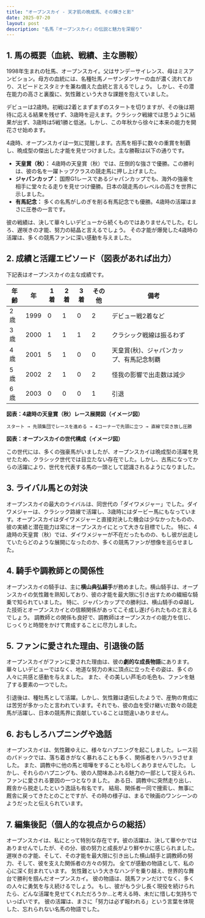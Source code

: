 ```yaml
---
title: "オープンスカイ - 天才肌の晩成馬、その輝きと影"
date: 2025-07-20
layout: post
description: "名馬『オープンスカイ』の伝説と魅力を深堀り"
---
```


## 1. 馬の概要（血統、戦績、主な勝鞍）

1998年生まれの牡馬、オープンスカイ。父はサンデーサイレンス、母はミスアンビション。母方の血統には、名種牡馬ノーザンダンサーの血が濃く流れており、スピードとスタミナを兼ね備えた血統と言えるでしょう。  しかし、その潜在能力の高さと裏腹に、気性難という大きな課題を抱えていました。

デビューは2歳時。初戦は2着とまずまずのスタートを切りますが、その後は期待に応える結果を残せず、3歳時を迎えます。クラシック戦線では思うように結果が出ず、3歳時は5戦1勝と低迷。しかし、この年秋から徐々に本来の能力を開花させ始めます。

4歳時、オープンスカイは一気に覚醒します。古馬を相手に数々の重賞を制覇し、晩成型の傑出した才能を見せつけました。主な勝鞍は以下の通りです。

* **天皇賞（秋）：**  4歳時の天皇賞（秋）では、圧倒的な強さで優勝。この勝利は、彼の名を一躍トップクラスの競走馬に押し上げました。
* **ジャパンカップ：** 国際G1レースであるジャパンカップでも、海外の強豪を相手に堂々たる走りを見せつけ優勝。日本の競走馬のレベルの高さを世界に示しました。
* **有馬記念：**  多くの名馬がしのぎを削る有馬記念でも優勝。4歳時の活躍はまさに圧巻の一言です。


彼の戦績は、決して華々しいデビューから続くものではありませんでした。むしろ、遅咲きの才能、努力の結晶と言えるでしょう。  その才能が爆発した4歳時の活躍は、多くの競馬ファンに深い感動を与えました。


## 2. 成績と活躍エピソード（図表があれば出力）

下記表はオープンスカイの主な成績です。


| 年齢 | 年 | 1着 | 2着 | 3着 | その他 | 備考 |
|---|---|---|---|---|---|---|
| 2歳 | 1999 | 0 | 1 | 0 | 2 | デビュー戦2着など |
| 3歳 | 2000 | 1 | 1 | 1 | 2 | クラシック戦線は振るわず |
| 4歳 | 2001 | 5 | 1 | 0 | 0 | 天皇賞(秋)、ジャパンカップ、有馬記念制覇 |
| 5歳 | 2002 | 2 | 1 | 0 | 2 |  怪我の影響で出走数は減少 |
| 6歳 | 2003 | 0 | 0 | 0 | 1 |  引退 |


**図表：4歳時の天皇賞（秋）レース展開図（イメージ図）**

```
スタート → 先頭集団でレースを進める → 4コーナーで先頭に立つ → 直線で突き放し圧勝
```

**図表：オープンスカイの世代構成（イメージ図）**

この世代には、多くの強豪馬がいましたが、オープンスカイは晩成型の活躍を見せたため、クラシック世代では目立たない存在でした。しかし、古馬になってからの活躍により、世代を代表する馬の一頭として認識されるようになりました。


## 3. ライバル馬との対決

オープンスカイの最大のライバルは、同世代の「ダイワメジャー」でした。ダイワメジャーは、クラシック路線で活躍し、3歳時にはダービー馬にもなっています。オープンスカイはダイワメジャーと直接対決した機会は少なかったものの、彼の実績と潜在能力は常にオープンスカイにとって大きな目標でした。  特に、4歳時の天皇賞（秋）では、ダイワメジャーが不在だったものの、もし彼が出走していたらどのような展開になったのか、多くの競馬ファンが想像を巡らせました。


## 4. 騎手や調教師との関係性

オープンスカイの騎手は、主に**横山典弘騎手**が務めました。横山騎手は、オープンスカイの気性難を熟知しており、彼の才能を最大限に引き出すための繊細な騎乗で知られていました。  特に、ジャパンカップでの勝利は、横山騎手の卓越した技術とオープンスカイとの信頼関係があってこそ成し遂げられたものと言えるでしょう。  調教師との関係も良好で、調教師はオープンスカイの能力を信じ、じっくりと時間をかけて育成することに尽力しました。


## 5. ファンに愛された理由、引退後の話

オープンスカイがファンに愛された理由は、彼の**劇的な成長物語**にあります。華々しいデビューではなく、地道な努力の末に頂点に立ったその姿は、多くの人々に共感と感動を与えました。  また、その美しい芦毛の毛色も、ファンを魅了する要素の一つでした。

引退後は、種牡馬として活躍。しかし、気性難は遺伝したようで、産駒の育成には苦労が多かったと言われています。それでも、彼の血を受け継いだ数々の競走馬が活躍し、日本の競馬界に貢献していることは間違いありません。


## 6. おもしろハプニングや逸話

オープンスカイは、気性難ゆえに、様々なハプニングを起こしました。レース前のパドックでは、落ち着きがなく暴れることも多く、関係者をハラハラさせました。  また、調教中に他の馬と喧嘩をすることも珍しくありませんでした。  しかし、それらのハプニングも、彼の人間味あふれる魅力の一部として捉えられ、ファンに愛される要因の一つとなりました。  ある日、調教中に突然走り出し、厩舎から脱走したという逸話も有名です。  結局、関係者一同で捜索し、無事に厩舎に戻ってきたとのことですが、その時の様子は、まるで映画のワンシーンのようだったと伝えられています。


## 7. 編集後記（個人的な視点からの総括）

オープンスカイは、私にとって特別な存在です。彼の活躍は、決して華やかではありませんでしたが、その分、彼の努力と成長がより鮮やかに感じられました。  遅咲きの才能、そして、その才能を最大限に引き出した横山騎手と調教師の努力、そして、彼を支えた関係者の方々の努力。  全てが感動の物語として、私の心に深く刻まれています。  気性難という大きなハンデを乗り越え、世界的な舞台で勝利を掴んだオープンスカイ。  彼の物語は、競馬ファンだけでなく、多くの人々に勇気を与え続けるでしょう。  もし、彼がもう少し長く現役を続けられたら、どんな活躍を見せてくれただろうか…と考える時、未だに惜しむ気持ちでいっぱいです。  彼の活躍は、まさに「努力は必ず報われる」という言葉を体現した、忘れられない名馬の物語でした。
